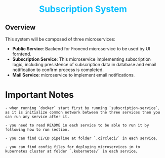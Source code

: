 <h1 align="center" style="border-bottom: none;color: #00BFFF;">Subscription System</h1>


## Overview

This system will be composed of three microservices:

- **Public Service**: Backend for Fronend microservice to be used by UI forntend.
- **Subscription Service**: This microservice implementing subscription logic, including presistence of subscription data in database and email notification to confirm process is completed.
- **Mail Service**: microservice to implement email notifications.

# Important Notes
```
- when running `docker` start first by running `subscription-service`, as it is initialize common network between the three services then you can run any service after it.

- you need to read README in each service to be able to run it by following how to run section.

- you can find CI/CD pipeline at folder `.circleci/` in each service.

- you can find config files for deploying microservices in to kubernetes cluster at folder `.kubernetes/` in each service.
```
